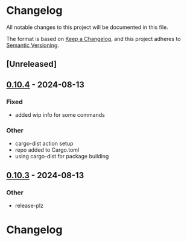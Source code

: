 # Changelog
All notable changes to this project will be documented in this file.

The format is based on [Keep a Changelog](https://keepachangelog.com/en/1.0.0/),
and this project adheres to [Semantic Versioning](https://semver.org/spec/v2.0.0.html).

## [Unreleased]

## [0.10.4](https://github.com/eRgo35/lyra/compare/v0.10.3...v0.10.4) - 2024-08-13

### Fixed
- added wip info for some commands

### Other
- cargo-dist action setup
- repo added to Cargo.toml
- using cargo-dist for package building

## [0.10.3](https://github.com/eRgo35/lyra/compare/v0.10.2...v0.10.3) - 2024-08-13

### Other
- release-plz
# Changelog
